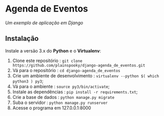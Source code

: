 # Agenda de Eventos
_Um exemplo de aplicação em Django_

## Instalação

Instale a versão 3.x do **Python** e o **Virtualenv**:
1. Clone este repositório : `git clone https://github.com/plainspooky/django-agenda_de_eventos.git`
1. Vá para o repositório : `cd django-agenda_de_eventos`
1. Crie um ambiente de desenvolvimento : `virtualenv --python $( which python3 ) py3`;
1. Vá para o ambiente : `source py3/bin/activate`;
1. Instale as dependências : `pip install -r requirements.txt`;
1. Crie a base de dados : `python manage.py migrate`
1. Suba o servidor : `python manage.py runserver`
1. Acesse o programa em  127.0.0.1:8000
